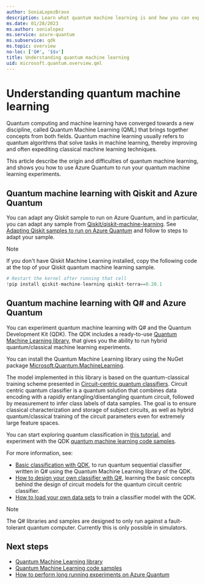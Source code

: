 ```yaml
---
author: SoniaLopezBravo
description: Learn what quantum machine learning is and how you can experiment with it using Azure Quantum
ms.date: 01/28/2023
ms.author: sonialopez
ms.service: azure-quantum
ms.subservice: qdk
ms.topic: overview
no-loc: ['Q#', '$$v']
title: Understanding quantum machine learning
uid: microsoft.quantum.overview.qml
---
```


# Understanding quantum machine learning

Quantum computing and machine learning have converged towards a new discipline, called Quantum Machine Learning (QML) that brings together concepts from both fields. Quantum machine learning usually refers to quantum algorithms that solve tasks in machine learning, thereby improving and often expediting classical machine learning techniques. 

This article describe the origin and difficulties of quantum machine learning, and shows you how to use Azure Quantum to run your quantum machine learning experiments.

## Quantum machine learning with Qiskit and Azure Quantum 

You can adapt any Qiskit sample to run on Azure Quantum, and in particular, you can adapt any sample from [Qiskit/qiskit-machine-learning](https://github.com/Qiskit/qiskit-machine-learning). See [Adapting Qiskit samples to run on Azure Quantum](xref:microsoft.quantum.how-to.adapting-qiskit) and follow to steps to adapt your sample. 

> [!NOTE]
> If you don't have Qiskit Machine Learning installed, copy the following code at the top of your Qiskit quantum machine learning sample. 
> 
> ```python
> # Restart the kernel after running that cell
> !pip install qiskit-machine-learning qiskit-terra==0.20.1
> ```

## Quantum machine learning with Q# and Azure Quantum 

You can experiment quantum machine learning with Q# and the Quantum Development Kit (QDK). The QDK includes a ready-to-use [Quantum Machine Learning library](xref:microsoft.quantum.libraries.overview.machine-learning.intro), that gives you the ability to run hybrid quantum/classical machine learning experiments. 

You can install the Quantum Machine Learning library using the NuGet package [Microsoft.Quantum.MachineLearning](https://www.nuget.org/packages/Microsoft.Quantum.MachineLearning).

The model implemented in this library is based on the quantum-classical training scheme presented in [Circuit-centric quantum classifiers](https://arxiv.org/abs/1804.00633). Circuit centric quantum classifier is a quantum solution that combines data encoding with a rapidly entangling/disentangling quantum circuit, followed by measurement to infer class labels of data samples. The goal is to ensure classical characterization and storage of subject circuits, as well as hybrid quantum/classical training of the circuit parameters even for extremely large feature spaces.

You can start exploring quantum classification in [this tutorial](https://github.com/microsoft/QuantumKatas/tree/main/tutorials/QuantumClassification), and experiment with the QDK [quantum machine learning code samples](https://github.com/microsoft/Quantum/tree/main/samples/machine-learning). 

For more information, see:

- [Basic classification with QDK](xref:microsoft.quantum.libraries.overview.machine-learning.basics), to run quantum sequential classifier written in Q# using the Quantum Machine Learning library of the QDK.
- [How to design your own classifier with Q#](xref:microsoft.quantum.libraries.overview.machine-learning.design), learning the basic concepts behind the design of circuit models for the quantum circuit centric classifier.
- [How to load your own data sets](xref:microsoft.quantum.libraries.overview.machine-learning.load) to train a classifier model with the QDK.

> [!NOTE]
> The Q# libraries and samples are designed to only run against a fault-tolerant quantum computer. Currently this is only possible in simulators.

## Next steps

- [Quantum Machine Learning library](xref:microsoft.quantum.libraries.overview.machine-learning.intro)
- [Quantum Machine Learning code samples](https://github.com/microsoft/Quantum/tree/main/samples/machine-learning)
- [How to perform long running experiments on Azure Quantum](xref:microsoft.quantum.long-running-experiments)

